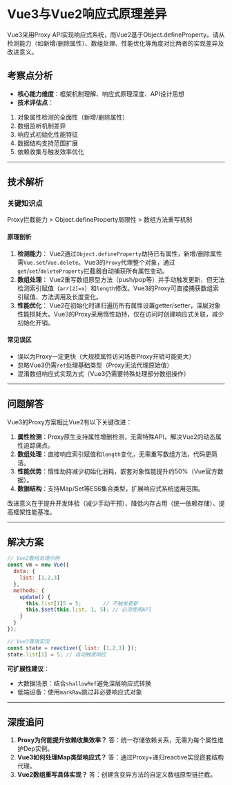 # Vue3与Vue2响应式原理差异

Vue3采用Proxy API实现响应式系统，而Vue2基于Object.defineProperty。请从检测能力（如新增/删除属性）、数组处理、性能优化等角度对比两者的实现差异及改进意义。

## 考察点分析 

- **核心能力维度**：框架机制理解、响应式原理深度、API设计思想
- **技术评估点**：

1. 对象属性检测的全面性（新增/删除属性）
2. 数组监听机制差异
3. 响应式初始化性能特征
4. 数据结构支持范围扩展
5. 依赖收集与触发效率优化

------

## 技术解析 

### 关键知识点 

Proxy拦截能力 > Object.defineProperty局限性 > 数组方法重写机制

#### 原理剖析 

1. **检测能力**：
   Vue2通过`Object.defineProperty`劫持已有属性，新增/删除属性需`Vue.set`/`Vue.delete`。Vue3的`Proxy`代理整个对象，通过`get`/`set`/`deleteProperty`拦截器自动捕获所有属性变动。
2. **数组处理**：
   Vue2重写数组原型方法（push/pop等）并手动触发更新，但无法检测索引赋值（`arr[2]=x`）和`length`修改。Vue3的Proxy可直接捕获数组索引赋值、方法调用及长度变化。
3. **性能优化**：
   Vue2在初始化时递归遍历所有属性设置getter/setter，深层对象性能损耗大。Vue3的Proxy采用惰性劫持，仅在访问时创建响应式关联，减少初始化开销。

#### 常见误区 

- 误以为Proxy一定更快（大规模属性访问场景Proxy开销可能更大）
- 忽略Vue3仍需`ref`处理基础类型（Proxy无法代理原始值）
- 混淆数组响应式实现方式（Vue3仍需要特殊处理部分数组操作）

------

## 问题解答 

Vue3的Proxy方案相比Vue2有以下关键改进：

1. **属性检测**：Proxy原生支持属性增删检测，无需特殊API，解决Vue2的动态属性追踪痛点。
2. **数组处理**：直接响应索引赋值和`length`变化，无需重写数组方法，代码更简洁。
3. **性能优势**：惰性劫持减少初始化消耗，嵌套对象性能提升约50%（Vue官方数据）。
4. **数据结构**：支持Map/Set等ES6集合类型，扩展响应式系统适用范围。

改进意义在于提升开发体验（减少手动干预）、降低内存占用（统一依赖存储）、提高框架性能基准。

------

## 解决方案 

```javascript
// Vue2数组处理示例
const vm = new Vue({
  data: {
    list: [1,2,3]
  },
  methods: {
    update() {
      this.list[1]5 = 5;       // 不触发更新
      this.$set(this.list, 1, 5); // 必须使用API
    }
  }
});

// Vue3等效实现
const state = reactive({ list: [1,2,3] });
state.list[1] = 5; // 自动触发响应
```

**可扩展性建议**：

- 大数据场景：结合`shallowRef`避免深层响应式转换
- 低端设备：使用`markRaw`跳过非必要响应式对象

------

## 深度追问 

1. **Proxy为何能提升依赖收集效率？**
   答：统一存储依赖关系，无需为每个属性维护Dep实例。
2. **Vue3如何处理Map类型响应式？**
   答：通过Proxy+递归reactive实现嵌套结构代理。
3. **Vue2数组重写具体实现？**
   答：创建含变异方法的自定义数组原型链拦截。